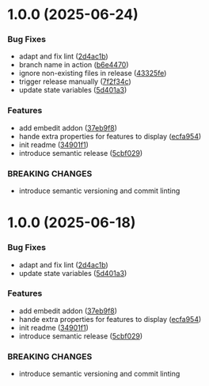 # 1.0.0 (2025-06-24)


### Bug Fixes

* adapt and fix lint ([2d4ac1b](https://github.com/formcapture/masterportal-addons/commit/2d4ac1b13a311a2dd86df41225490b7d2190a6b3))
* branch name in action ([b6e4470](https://github.com/formcapture/masterportal-addons/commit/b6e447030c504a8e1d277aa0882d9a15eb19816b))
* ignore non-existing files in release ([43325fe](https://github.com/formcapture/masterportal-addons/commit/43325fefbedf636a370e898fbd0bf252a143ffe3))
* trigger release manually ([7f2f34c](https://github.com/formcapture/masterportal-addons/commit/7f2f34cd8e8a7d5f166562c23b2a7727850cb307))
* update state variables ([5d401a3](https://github.com/formcapture/masterportal-addons/commit/5d401a30e3074acea0b3615d5d82c4c0b08b0902))


### Features

* add embedit addon ([37eb9f8](https://github.com/formcapture/masterportal-addons/commit/37eb9f86483502f7d7da2b9e48d488fecaf6ccc7))
* hande extra properties for features to display ([ecfa954](https://github.com/formcapture/masterportal-addons/commit/ecfa9547031c35fe4997250c401c41265e8e5ec0))
* init readme ([34901f1](https://github.com/formcapture/masterportal-addons/commit/34901f16e873e225adc24c68a61d98b3e3b86f5b))
* introduce semantic release ([5cbf029](https://github.com/formcapture/masterportal-addons/commit/5cbf029a6ef365d668d44bf9e0169eebf7181957))


### BREAKING CHANGES

* introduce semantic versioning and commit linting

# 1.0.0 (2025-06-18)


### Bug Fixes

* adapt and fix lint ([2d4ac1b](https://github.com/formcapture/masterportal-addons/commit/2d4ac1b13a311a2dd86df41225490b7d2190a6b3))
* update state variables ([5d401a3](https://github.com/formcapture/masterportal-addons/commit/5d401a30e3074acea0b3615d5d82c4c0b08b0902))


### Features

* add embedit addon ([37eb9f8](https://github.com/formcapture/masterportal-addons/commit/37eb9f86483502f7d7da2b9e48d488fecaf6ccc7))
* hande extra properties for features to display ([ecfa954](https://github.com/formcapture/masterportal-addons/commit/ecfa9547031c35fe4997250c401c41265e8e5ec0))
* init readme ([34901f1](https://github.com/formcapture/masterportal-addons/commit/34901f16e873e225adc24c68a61d98b3e3b86f5b))
* introduce semantic release ([5cbf029](https://github.com/formcapture/masterportal-addons/commit/5cbf029a6ef365d668d44bf9e0169eebf7181957))


### BREAKING CHANGES

* introduce semantic versioning and commit linting
